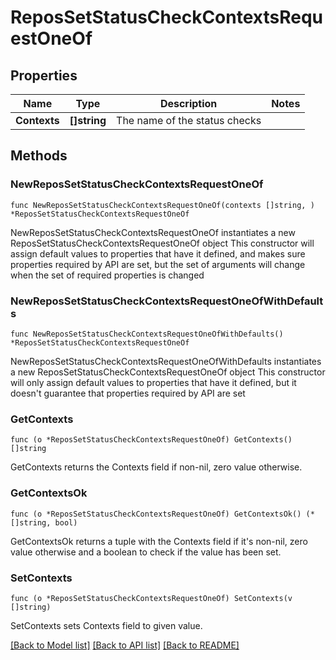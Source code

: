# ReposSetStatusCheckContextsRequestOneOf

## Properties

Name | Type | Description | Notes
------------ | ------------- | ------------- | -------------
**Contexts** | **[]string** | The name of the status checks | 

## Methods

### NewReposSetStatusCheckContextsRequestOneOf

`func NewReposSetStatusCheckContextsRequestOneOf(contexts []string, ) *ReposSetStatusCheckContextsRequestOneOf`

NewReposSetStatusCheckContextsRequestOneOf instantiates a new ReposSetStatusCheckContextsRequestOneOf object
This constructor will assign default values to properties that have it defined,
and makes sure properties required by API are set, but the set of arguments
will change when the set of required properties is changed

### NewReposSetStatusCheckContextsRequestOneOfWithDefaults

`func NewReposSetStatusCheckContextsRequestOneOfWithDefaults() *ReposSetStatusCheckContextsRequestOneOf`

NewReposSetStatusCheckContextsRequestOneOfWithDefaults instantiates a new ReposSetStatusCheckContextsRequestOneOf object
This constructor will only assign default values to properties that have it defined,
but it doesn't guarantee that properties required by API are set

### GetContexts

`func (o *ReposSetStatusCheckContextsRequestOneOf) GetContexts() []string`

GetContexts returns the Contexts field if non-nil, zero value otherwise.

### GetContextsOk

`func (o *ReposSetStatusCheckContextsRequestOneOf) GetContextsOk() (*[]string, bool)`

GetContextsOk returns a tuple with the Contexts field if it's non-nil, zero value otherwise
and a boolean to check if the value has been set.

### SetContexts

`func (o *ReposSetStatusCheckContextsRequestOneOf) SetContexts(v []string)`

SetContexts sets Contexts field to given value.



[[Back to Model list]](../README.md#documentation-for-models) [[Back to API list]](../README.md#documentation-for-api-endpoints) [[Back to README]](../README.md)


